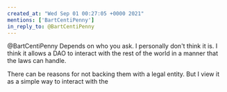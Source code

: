```yaml
---
created_at: "Wed Sep 01 00:27:05 +0000 2021"
mentions: ['BartCentiPenny']
in_reply_to: @BartCentiPenny
---
```


@BartCentiPenny Depends on who you ask. I personally don't think it is. I think it allows a DAO to interact with the rest of the world in a manner that the laws can handle.

There can be reasons for not backing them with a legal entity. But I view it as a simple way to interact with the